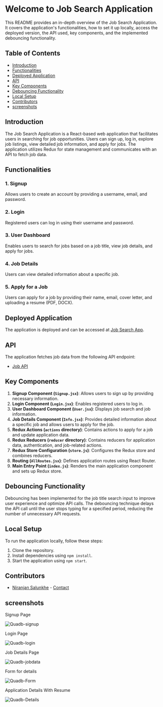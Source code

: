 # Welcome to Job Search Application

This README provides an in-depth overview of the Job Search Application. It covers the application's functionalities, how to set it up locally, access the deployed version, the API used, key components, and the implemented debouncing functionality.

## Table of Contents

- [Introduction](#introduction)
- [Functionalities](#functionalities)
- [Deployed Application](#deployed-application)
- [API](#api)
- [Key Components](#key-components)
- [Debouncing Functionality](#debouncing-functionality)
- [Local Setup](#local-setup)
- [Contributors](#contributors)
- [screenshots](#screenshots)

## Introduction

The Job Search Application is a React-based web application that facilitates users in searching for job opportunities. Users can sign up, log in, explore job listings, view detailed job information, and apply for jobs. The application utilizes Redux for state management and communicates with an API to fetch job data.

## Functionalities

### 1. Signup
Allows users to create an account by providing a username, email, and password.

### 2. Login
Registered users can log in using their username and password.

### 3. User Dashboard
Enables users to search for jobs based on a job title, view job details, and apply for jobs.

### 4. Job Details
Users can view detailed information about a specific job.

### 5. Apply for a Job
Users can apply for a job by providing their name, email, cover letter, and uploading a resume (PDF, DOCX).

## Deployed Application

The application is deployed and can be accessed at [Job Search App](https://quadb-y6qq.onrender.com/).

## API

The application fetches job data from the following API endpoint:
- [Job API](https://amaranth-sheep-hat.cyclic.app/jobs)

## Key Components

1. **Signup Component (`Signup.jsx`)**: Allows users to sign up by providing necessary information.
2. **Login Component (`Login.jsx`)**: Enables registered users to log in.
3. **User Dashboard Component (`User.jsx`)**: Displays job search and job information.
4. **Job Details Component (`Info.jsx`)**: Provides detailed information about a specific job and allows users to apply for the job.
5. **Redux Actions (`actions` directory)**: Contains actions to apply for a job and update application data.
6. **Redux Reducers (`reducer` directory)**: Contains reducers for application data, authentication, and job-related actions.
7. **Redux Store Configuration (`store.js`)**: Configures the Redux store and combines reducers.
8. **Routing (`AllRoutes.jsx`)**: Defines application routes using React Router.
9. **Main Entry Point (`index.js`)**: Renders the main application component and sets up Redux store.

## Debouncing Functionality

Debouncing has been implemented for the job title search input to improve user experience and optimize API calls. The debouncing technique delays the API call until the user stops typing for a specified period, reducing the number of unnecessary API requests.

## Local Setup

To run the application locally, follow these steps:
1. Clone the repository.
2. Install dependencies using `npm install`.
3. Start the application using `npm start`.


## Contributors

- [Niranjan Salunkhe](https://github.com/yourgithubusername) - [Contact](https://www.linkedin.com/in/niranjan-salunkhe/)

## screenshots
  Signup Page

  ![Quadb-signup](https://github.com/nsalunkhe/quadb-assignment/assets/101391587/a8e08284-41e8-43f2-903a-8b7f8b1bc6d1)

Login Page 

![Quadb-login](https://github.com/nsalunkhe/quadb-assignment/assets/101391587/b24feec3-c628-4c0b-b565-e6753432b048)

Job Details Page 

![Quadb-jobdata](https://github.com/nsalunkhe/quadb-assignment/assets/101391587/3b537e0f-1f0f-4916-bfe6-bfef9254cc1f)

Form for details 

![Quadb-Form](https://github.com/nsalunkhe/quadb-assignment/assets/101391587/62d3aa92-2c56-43fc-b1f4-81a84cb6bbd3)

Application Details With Resume 

![Quadb-Details](https://github.com/nsalunkhe/quadb-assignment/assets/101391587/f0516940-22cd-45ba-95df-b61cb728a754)









